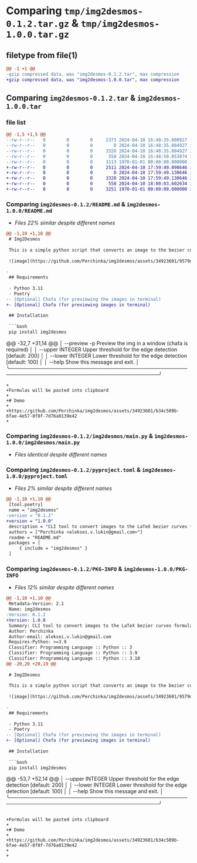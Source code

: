 # Comparing `tmp/img2desmos-0.1.2.tar.gz` & `tmp/img2desmos-1.0.0.tar.gz`

## filetype from file(1)

```diff
@@ -1 +1 @@
-gzip compressed data, was "img2desmos-0.1.2.tar", max compression
+gzip compressed data, was "img2desmos-1.0.0.tar", max compression
```

## Comparing `img2desmos-0.1.2.tar` & `img2desmos-1.0.0.tar`

### file list

```diff
@@ -1,5 +1,5 @@
--rw-r--r--   0        0        0     2373 2024-04-10 16:48:35.880927 img2desmos-0.1.2/README.md
--rw-r--r--   0        0        0        0 2024-04-10 16:48:35.884927 img2desmos-0.1.2/img2desmos/__init__.py
--rw-r--r--   0        0        0     3328 2024-04-10 16:48:35.884927 img2desmos-0.1.2/img2desmos/main.py
--rw-r--r--   0        0        0      558 2024-04-10 16:48:50.053074 img2desmos-0.1.2/pyproject.toml
--rw-r--r--   0        0        0     3113 1970-01-01 00:00:00.000000 img2desmos-0.1.2/PKG-INFO
+-rw-r--r--   0        0        0     2511 2024-04-10 17:59:49.098646 img2desmos-1.0.0/README.md
+-rw-r--r--   0        0        0        0 2024-04-10 17:59:49.130646 img2desmos-1.0.0/img2desmos/__init__.py
+-rw-r--r--   0        0        0     3328 2024-04-10 17:59:49.130646 img2desmos-1.0.0/img2desmos/main.py
+-rw-r--r--   0        0        0      558 2024-04-10 18:00:03.602634 img2desmos-1.0.0/pyproject.toml
+-rw-r--r--   0        0        0     3251 1970-01-01 00:00:00.000000 img2desmos-1.0.0/PKG-INFO
```

### Comparing `img2desmos-0.1.2/README.md` & `img2desmos-1.0.0/README.md`

 * *Files 22% similar despite different names*

```diff
@@ -1,19 +1,18 @@
 # Img2Desmos
 
 This is a simple python script that converts an image to the bezier curves which can be plotted on desmos.
 
 ![image](https://github.com/Perchinka/img2desmos/assets/34923601/9579d060-ae62-4a45-bca7-415ef9858876)
 
-
 ## Requirements
 
 - Python 3.11
 - Poetry
-- [Optional] Chafa (for previewing the images in terminal)
+- [Optional] Chafa (for previewing images in terminal)
 
 ## Installation
 
 ```bash
 pip install img2desmos
 ```
 
@@ -32,7 +31,14 @@
 │ --preview  -p               Preview the img in a window (chafa is required)               │
 │ --upper            INTEGER  Upper threshold for the edge detection [default: 200]         │
 │ --lower            INTEGER  Lower threshold for the edge detection [default: 100]         │
 │ --help                      Show this message and exit.                                   │
 ╰───────────────────────────────────────────────────────────────────────────────────────────╯
 
 ```
+
+Formulas will be pasted into clipboard
+
+# Demo
+
+https://github.com/Perchinka/img2desmos/assets/34923601/b34c509b-6fae-4e57-8f8f-7d76a0139e42
+
```

### Comparing `img2desmos-0.1.2/img2desmos/main.py` & `img2desmos-1.0.0/img2desmos/main.py`

 * *Files identical despite different names*

### Comparing `img2desmos-0.1.2/pyproject.toml` & `img2desmos-1.0.0/pyproject.toml`

 * *Files 2% similar despite different names*

```diff
@@ -1,10 +1,10 @@
 [tool.poetry]
 name = "img2desmos"
-version = "0.1.2"
+version = "1.0.0"
 description = "CLI tool to convert images to the LaTeX bezier curves formulas"
 authors = ["Perchinka <aleksei.v.lukin@gmail.com>"]
 readme = "README.md"
 packages = [
     { include = "img2desmos" }
 ]
```

### Comparing `img2desmos-0.1.2/PKG-INFO` & `img2desmos-1.0.0/PKG-INFO`

 * *Files 12% similar despite different names*

```diff
@@ -1,10 +1,10 @@
 Metadata-Version: 2.1
 Name: img2desmos
-Version: 0.1.2
+Version: 1.0.0
 Summary: CLI tool to convert images to the LaTeX bezier curves formulas
 Author: Perchinka
 Author-email: aleksei.v.lukin@gmail.com
 Requires-Python: >=3.9
 Classifier: Programming Language :: Python :: 3
 Classifier: Programming Language :: Python :: 3.9
 Classifier: Programming Language :: Python :: 3.10
@@ -20,20 +20,19 @@
 
 # Img2Desmos
 
 This is a simple python script that converts an image to the bezier curves which can be plotted on desmos.
 
 ![image](https://github.com/Perchinka/img2desmos/assets/34923601/9579d060-ae62-4a45-bca7-415ef9858876)
 
-
 ## Requirements
 
 - Python 3.11
 - Poetry
-- [Optional] Chafa (for previewing the images in terminal)
+- [Optional] Chafa (for previewing images in terminal)
 
 ## Installation
 
 ```bash
 pip install img2desmos
 ```
 
@@ -53,7 +52,14 @@
 │ --upper            INTEGER  Upper threshold for the edge detection [default: 200]         │
 │ --lower            INTEGER  Lower threshold for the edge detection [default: 100]         │
 │ --help                      Show this message and exit.                                   │
 ╰───────────────────────────────────────────────────────────────────────────────────────────╯
 
 ```
 
+Formulas will be pasted into clipboard
+
+# Demo
+
+https://github.com/Perchinka/img2desmos/assets/34923601/b34c509b-6fae-4e57-8f8f-7d76a0139e42
+
+
```

